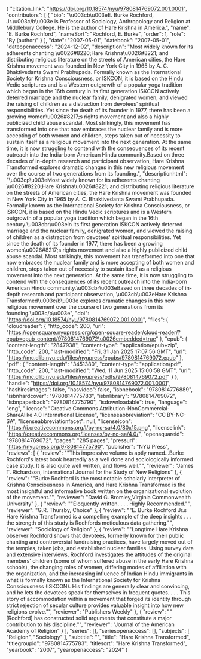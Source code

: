 {
   "citation_link": "https://doi.org/10.18574/nyu/9780814769072.001.0001",
   "contributors": [
     {
       "bio": "\u003cb\u003eE. Burke Rochford, Jr.\u003c/b\u003e is Professor of Sociology, Anthropology and Religion at Middlebury College. He is the author of Hare Krishna in America.",
       "name": "E. Burke Rochford",
       "nameSort": "Rochford, E. Burke",
       "order": 1,
       "role": "By (author)"
     }
   ],
   "date": "2007-05-01",
   "datebook": "2007-05-01",
   "dateopenaccess": "2024-12-02",
   "description": "Most widely known for its adherents chanting \u0026#8220;Hare Krishna\u0026#8221; and distributing religious literature on the streets of American cities, the Hare Krishna movement was founded in New York City in 1965 by A. C. Bhaktivedanta Swami Prabhupada. Formally known as the International Society for Krishna Consciousness, or ISKCON, it is based on the Hindu Vedic scriptures and is a Western outgrowth of a popular yoga tradition which began in the 16th century.In its first generation ISKCON actively deterred marriage and the nuclear family, denigrated women, and viewed the raising of children as a distraction from devotees' spiritual responsibilities. Yet since the death of its founder in 1977, there has been a growing women\u0026#8217;s rights movement and also a highly publicized child abuse scandal. Most strikingly, this movement has transformed into one that now embraces the nuclear family and is more accepting of both women and children, steps taken out of necessity to sustain itself as a religious movement into the next generation. At the same time, it is now struggling to contend with the consequences of its recent outreach into the India-born American Hindu community.Based on three decades of in-depth research and participant observation, Hare Krishna Transformed explores dramatic changes in this new religious movement over the course of two generations from its founding.",
   "descriptionhtml": "\u003cp\u003eMost widely known for its adherents chanting \u0026#8220;Hare Krishna\u0026#8221; and distributing religious literature on the streets of American cities, the Hare Krishna movement was founded in New York City in 1965 by A. C. Bhaktivedanta Swami Prabhupada. Formally known as the International Society for Krishna Consciousness, or ISKCON, it is based on the Hindu Vedic scriptures and is a Western outgrowth of a popular yoga tradition which began in the 16th century.\u003cbr\u003eIn its first generation ISKCON actively deterred marriage and the nuclear family, denigrated women, and viewed the raising of children as a distraction from devotees' spiritual responsibilities. Yet since the death of its founder in 1977, there has been a growing women\u0026#8217;s rights movement and also a highly publicized child abuse scandal. Most strikingly, this movement has transformed into one that now embraces the nuclear family and is more accepting of both women and children, steps taken out of necessity to sustain itself as a religious movement into the next generation. At the same time, it is now struggling to contend with the consequences of its recent outreach into the India-born American Hindu community.\u003cbr\u003eBased on three decades of in-depth research and participant observation, \u003cb\u003eHare Krishna Transformed\u003c/b\u003e explores dramatic changes in this new religious movement over the course of two generations from its founding.\u003c/p\u003e",
   "doi": "https://doi.org/10.18574/nyu/9780814769072.001.0001",
   "files": {
     "cloudreader": {
       "http_code": 200,
       "url": "https://opensquare.nyupress.org/open-square-reader/cloud-reader/?epub=epub_content/9780814769072\u0026embedded=true"
     },
     "epub": {
       "content-length": "2847938",
       "content-type": "application/epub+zip",
       "http_code": 200,
       "last-modified": "Fri, 31 Jan 2025 17:07:56 GMT",
       "url": "https://mc.dlib.nyu.edu/files/nyupress/epubs/9780814769072.epub"
     },
     "pdf": {
       "content-length": "3451380",
       "content-type": "application/pdf",
       "http_code": 200,
       "last-modified": "Wed, 11 Jun 2025 15:00:58 GMT",
       "url": "https://mc.dlib.nyu.edu/files/nyupress/pdfs/9780814769072.pdf"
     }
   },
   "handle": "https://doi.org/10.18574/nyu/9780814769072.001.0001",
   "hashiresimages": false,
   "hasvideo": false,
   "isbnebook": "9780814776889",
   "isbnhardcover": "9780814775783",
   "isbnlibrary": "9780814769072",
   "isbnpaperback": "9780814775790",
   "isdownloadable": true,
   "language": "eng",
   "license": "Creative Commons Attribution-NonCommercial-ShareAlike 4.0 International License",
   "licenseabbreviation": "CC BY-NC-SA",
   "licenseabbreviationfacet": null,
   "licenseicon": "https://i.creativecommons.org/l/by-nc-sa/4.0/80x15.png",
   "licenselink": "https://creativecommons.org/licenses/by-nc-sa/4.0/",
   "opensquareid": "9780814769072",
   "pages": "285 pages",
   "pressurl": "https://nyupress.org/9780814775790",
   "publisher": "NYU Press",
   "reviews": [
     {
       "review": "\"This impressive volume is aptly named...Burke Rochford's latest book heartedly as a well done and sociologically informed case study. It is also quite well written, and flows well.\"",
       "reviewer": "James T. Richardson, International Journal for the Study of New Religions"
     },
     {
       "review": "\"Burke Rochford is the most notable scholarly interpreter of Krishna Consciousness in America, and Hare Krishna Transformed is the most insightful and informative book written on the organizational evolution of the movement.\"",
       "reviewer": "David G. Bromley,Virginia Commonwealth University"
     },
     {
       "review": "\"Eloquently written. . . . Highly Recommended.\"",
       "reviewer": "G.R. Thursby, Choice"
     },
     {
       "review": "\"E. Burke Rochford Jr.s Hare Krishna Transformed is a compelling example of the deep insights . . . the strength of this study is Rochfords meticulous data gathering.\"",
       "reviewer": "Sociology of Religion"
     },
     {
       "review": "\"Longtime Hare Krishna observer Rochford shows that devotees, formerly known for their public chanting and controversial fundraising practices, have largely moved out of the temples, taken jobs, and established nuclear families. Using survey data and extensive interviews, Rochford investigates the attitudes of the original members' children (some of whom suffered abuse in the early Hare Krishna schools), the changing roles of women, differing modes of affiliation with the organization, and the increasing influence of Indian Hindu immigrants in what is formally known as the International Society for Krishna Consciousness (ISKCON). His findings are generally clear and convincing, and he lets the devotees speak for themselves in frequent quotes. . . . This story of accommodation within a movement that forged its identity through strict rejection of secular culture provides valuable insight into how new religions evolve.\"",
       "reviewer": "Publishers Weekly"
     },
     {
       "review": "\"[Rochford] has constructed solid arguments that constitute a major contribution to his discipline.\"",
       "reviewer": "Journal of the American Academy of Religion"
     }
   ],
   "series": [],
   "seriesopenaccess": [],
   "subjects": [
     "Religion",
     "Sociology"
   ],
   "subtitle": "",
   "title": "Hare Krishna Transformed",
   "titlegroupid": "9780814775783",
   "titlesort": "Hare Krishna Transformed",
   "yearbook": "2007",
   "yearopenaccess": "2024"
 }
